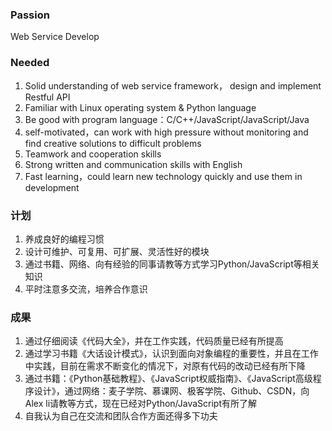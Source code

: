 ### Passion
Web Service Develop

### Needed
1. Solid understanding of web service framework， design and implement Restful API
2. Familiar with Linux operating system & Python language
3. Be good with program language：C/C++/JavaScript/JavaScript/Java
4. self-motivated，can work with high pressure without monitoring and find creative solutions to difficult problems
5. Teamwork and cooperation skills
6. Strong written and communication skills with English
7. Fast learning，could learn new technology quickly and use them in development

### 计划
1. 养成良好的编程习惯
2. 设计可维护、可复用、可扩展、灵活性好的模块
3. 通过书籍、网络、向有经验的同事请教等方式学习Python/JavaScript等相关知识
4. 平时注意多交流，培养合作意识

### 成果
1. 通过仔细阅读《代码大全》，并在工作实践，代码质量已经有所提高
2. 通过学习书籍《大话设计模式》，认识到面向对象编程的重要性，并且在工作中实践，目前在需求不断变化的情况下，对原有代码的改动已经有所下降
3. 通过书籍：《Python基础教程》、《JavaScript权威指南》、《JavaScript高级程序设计》，通过网络：麦子学院、慕课网、极客学院、Github、CSDN，向Alex li请教等方式，现在已经对Python/JavaScript有所了解
4. 自我认为自己在交流和团队合作方面还得多下功夫

